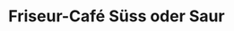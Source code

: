 ---
title: "Friseur-Café Süss oder Saur"
url: /rheinfelden-baden/friseur-cafe-suess-oder-saur/
shop: Friseur
---